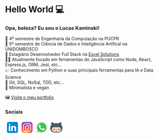 # Hello World 💻

### Opa, beleza? Eu sou o Lucas Kaminski!

📒 4º semestre de Engenharia da Computação na PUCPR <br/>
📕 5º semestre de Ciência de Dados e Inteligência Artifical na UNIDOMBOSCO <br/>
💼 Estagiário Desenvolvedor Full Stack na [Excel Solutions](https://www.excelsolutions.com.br/) <br/>
👨‍💻 Atualmente focado em ferramentas do JavaScript como Node, React, Express.js, ORM, Jest, etc... <br/>
📈 Conhecimento em Python e suas principais ferramentas para IA e Data Science <br/>
🔧 Git, SQL, NoSql, TDD, etc... <br/>
🌱 Minimalista e vegan <br/>

🖼 [Visite o meu portfolio](http://www.lucaskaminski.com.br/)

### Sociais

<a href="https://www.linkedin.com/in/lucas-kaminski/" target="_blank">
  <img align="left" alt="Lucas Kaminski Linkdein" src="./icons/icons8-linkedin-48.png" />
</a>
<a href="https://www.instagram.com/kaminskizada" target="_blank">
  <img align="left" alt="Lucas Kaminski Instagram" src="./icons/icons8-instagram-48.png" />
</a>
<a href="https://www.api.whatsapp.com/send?phone=5541998119091" target="_blank">
  <img align="left" alt="Lucas Kaminski Whatsapp" src="./icons/icons8-whatsapp-48.png" />
</a>
<a href="https://www.github.com/lucas-kaminski" target="_blank">
  <img align="left" alt="Lucas Kaminski Github" src="./icons/icons8-github-2-48.png" />
</a>
